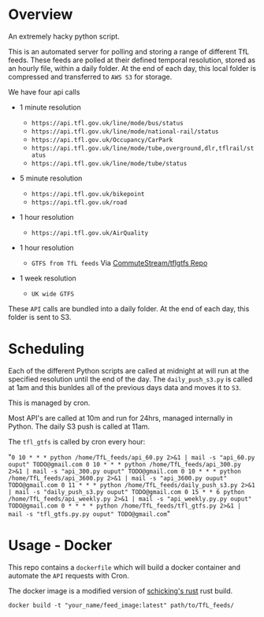 Overview
========

An extremely hacky python script.

This is an automated server for polling and storing a range of different TfL feeds. These feeds are polled at their defined temporal resolution, stored as an hourly file, within a daily folder. At the end of each day, this local folder is compressed and transferred to `AWS S3` for storage. 

We have four api calls

- 1 minute resolution
	- `https://api.tfl.gov.uk/line/mode/bus/status`
	- `https://api.tfl.gov.uk/line/mode/national-rail/status`
	- `https://api.tfl.gov.uk/Occupancy/CarPark`
	- `https://api.tfl.gov.uk/line/mode/tube,overground,dlr,tflrail/status`
	- `https://api.tfl.gov.uk/line/mode/tube/status`

- 5 minute resolution
	- `https://api.tfl.gov.uk/bikepoint`
	- `https://api.tfl.gov.uk/road`

- 1 hour resolution
	- `https://api.tfl.gov.uk/AirQuality`

- 1 hour resolution
	- `GTFS from TfL feeds` Via [CommuteStream/tflgtfs Repo](https://github.com/CommuteStream/tflgtfs)

- 1 week resolution
	- `UK wide GTFS`

These `API` calls are bundled into a daily folder. At the end of each day, this folder is sent to S3.
		
Scheduling
=====


Each of the different Python scripts are called at midnight at will run at the specified resolution until the end of the day. The `daily_push_s3.py` is called at 1am and this bunldes all of the previous days data and moves it to `S3`. 

This is managed by cron. 

Most API's are called at 10m and run for 24hrs, managed internally in Python. The daily S3 push is called at 11am. 

The `tfl_gtfs` is called by cron every hour:

"```0 10 * * * python /home/TfL_feeds/api_60.py 2>&1 | mail -s "api_60.py ouput" TODO@gmail.com
0 10 * * * python /home/TfL_feeds/api_300.py 2>&1 | mail -s "api_300.py ouput" TODO@gmail.com
0 10 * * * python /home/TfL_feeds/api_3600.py 2>&1 | mail -s "api_3600.py ouput" TODO@gmail.com
0 11 * * * python /home/TfL_feeds/daily_push_s3.py 2>&1 | mail -s "daily_push_s3.py ouput" TODO@gmail.com
0 15 * * 6 python /home/TfL_feeds/api_weekly.py 2>&1 | mail -s "api_weekly.py.py ouput" TODO@gmail.com
0 * * * * python /home/TfL_feeds/tfl_gtfs.py 2>&1 | mail -s "tfl_gtfs.py.py ouput" TODO@gmail.com```"


Usage - Docker
===============

This repo contains a `dockerfile` which will build a docker container and automate the `API` requests with Cron.

The docker image is a modified version of [schicking's rust](https://hub.docker.com/r/schickling/rust/) rust build. 

`docker build -t "your_name/feed_image:latest" path/to/TfL_feeds/`
